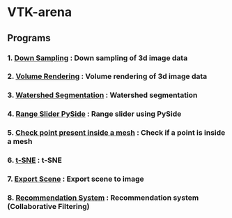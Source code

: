 # VTK-arena

## Programs

### 1. [Down Sampling](down%20sampling) : Down sampling of 3d image data
### 2. [Volume Rendering](volume%20rendering) : Volume rendering of 3d image data
### 3. [Watershed Segmentation](watershed%20segmentation) : Watershed segmentation
### 4. [Range Slider PySide](gui/rangeslider.ipynb) : Range slider using PySide
### 5. [Check point present inside a mesh](pointwithinmesh.py) : Check if a point is inside a mesh
### 6. [t-SNE](t-SNE) : t-SNE
### 7. [Export Scene](export%20scene) : Export scene to image
### 8. [Recommendation System](recommendation%20system) : Recommendation system (Collaborative Filtering)